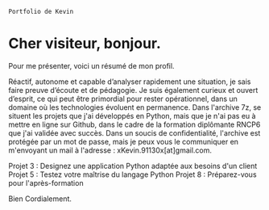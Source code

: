     Portfolio de Kevin

Cher visiteur, bonjour.
=======================

Pour me présenter, voici un résumé de mon profil.

Réactif, autonome et capable d’analyser rapidement une situation, je sais faire preuve d’écoute et de pédagogie. Je suis également curieux et ouvert d’esprit, ce qui peut être primordial pour rester opérationnel, dans un domaine où les technologies évoluent en permanence. Dans l'archive 7z, se situent les projets que j'ai développés en Python, mais que je n'ai pas eu à mettre en ligne sur Github, dans le cadre de la formation diplômante RNCP6 que j'ai validée avec succès. Dans un soucis de confidentialité, l'archive est protégée par un mot de passe, mais je peux vous le communiquer en m'envoyant un mail à l'adresse : xKevin.91130x[at]gmail.com.

Projet 3 : Designez une application Python adaptée aux besoins d'un client
Projet 5 : Testez votre maîtrise du langage Python
Projet 8 : Préparez-vous pour l'après-formation

Bien Cordialement.
